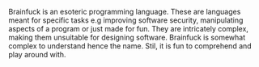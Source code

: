 Brainfuck is an esoteric programming language. These are languages meant for specific tasks e.g improving software security, manipulating aspects of a program or just made for fun. They are intricately complex, making them unsuitable for designing software. Brainfuck is somewhat complex to understand hence the name. Stil, it is fun to comprehend and play around with.
